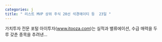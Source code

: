 ```yaml
---
categories: j
title: " 리스트 MVP 상위 주식 20선 석경에이티 등  23일 "
---
```

 가치투자 전문 포털 아이투자(www.itooza.com)는 실적과 밸류에이션, 수급 매력을 두루 갖춘 종목을 추려낸... 